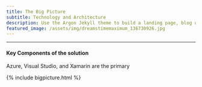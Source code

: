 ```yaml
---
title: The Big Picture
subtitle: Technology and Architecture
description: Use the Argon Jekyll theme to build a landing page, blog or complete website.
featured_image: /assets/img/dreamstimemaximum_136730926.jpg
---
```


--- 
#### Key Components of the solution

Azure, Visual Studio, and Xamarin are the primary 

{% include bigpicture.html %}


<!--stackedit_data:
eyJoaXN0b3J5IjpbLTI1ODgwOTQyNywyMTIyMjIyMDQzLC0xMD
UzNTY0NDQyLC0xODU4MTA4MDQyLC0xMTk5MzMyNDM1XX0=
-->